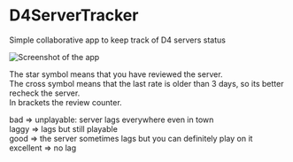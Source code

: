 # D4ServerTracker 
Simple collaborative app to keep track of D4 servers status

![Screenshot of the app](https://github.com/shamalaya83/D4ServerTracker/blob/main/image.pngs)

The star symbol means that you have reviewed the server.  
The cross symbol means that the last rate is older than 3 days, so its better recheck the server.  
In brackets the review counter.  

bad => unplayable: server lags everywhere even in town  
laggy => lags but still playable  
good => the server sometimes lags but you can definitely play on it  
excellent => no lag  

